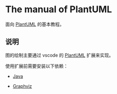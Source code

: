 # The manual of PlantUML

面向 [PlantUML](https://plantuml.com/zh/) 的基本教程。

## 说明

图的绘制主要通过 vscode 的 [PlantUML](https://marketplace.visualstudio.com/items?itemName=jebbs.plantuml) 扩展来实现。

使用扩展前需要安装以下依赖：

+ [Java](https://java.com/en/download/)

+ [Graphviz](https://graphviz.org/download/)

